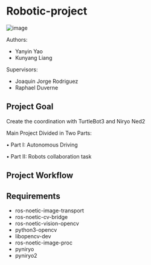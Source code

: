 # Robotic-project
![image](https://github.com/kebiabc/Robotic-project/assets/33951067/18f3dc17-559d-4c00-8651-ed4b7578514d)

Authors:
  - Yanyin Yao 
  - Kunyang Liang

Supervisors:
 - Joaquin Jorge Rodriguez
 - Raphael Duverne

## Project Goal
Create the coordination with TurtleBot3 and Niryo Ned2

Main Project Divided in Two Parts:

• Part I: Autonomous Driving

• Part II: Robots collaboration task
## Project Workflow 

## Requirements
- ros-noetic-image-transport 
- ros-noetic-cv-bridge 
- ros-noetic-vision-opencv 
- python3-opencv 
- libopencv-dev 
- ros-noetic-image-proc
- pyniryo
- pyniryo2
